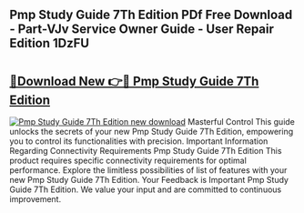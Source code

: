## Pmp Study Guide 7Th Edition PDf Free Download - Part-VJv Service Owner Guide - User Repair Edition 1DzFU

# <h2><a href="http://bc52593.oget.top/?id=Pmp+Study+Guide+7Th+Edition">🔗Download New 👉🔴 Pmp Study Guide 7Th Edition</a></h2>

[![Pmp Study Guide 7Th Edition new download](https://i.imgur.com/5g1atiW.png)](http://bc52593.oget.top/?id=Pmp+Study+Guide+7Th+Edition)
Masterful Control This guide unlocks the secrets of your new Pmp Study Guide 7Th Edition, empowering you to control its functionalities with precision. Important Information Regarding Connectivity Requirements Pmp Study Guide 7Th Edition This product requires specific connectivity requirements for optimal performance. Explore the limitless possibilities of list of features with your new Pmp Study Guide 7Th Edition. Your Feedback is Important Pmp Study Guide 7Th Edition. We value your input and are committed to continuous improvement.
